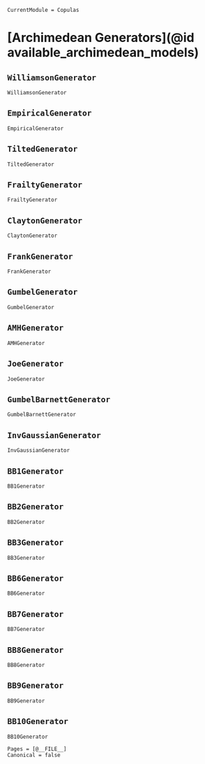 ```@meta
CurrentModule = Copulas
```

# [Archimedean Generators](@id available_archimedean_models)

## `WilliamsonGenerator`
```@docs; canonical=false
WilliamsonGenerator
```

## `EmpiricalGenerator`
```@docs; canonical=false
EmpiricalGenerator
```

## `TiltedGenerator`
```@docs; canonical=false
TiltedGenerator
```

## `FrailtyGenerator`
```@docs; canonical=false
FrailtyGenerator
```

## `ClaytonGenerator`
```@docs; canonical=false
ClaytonGenerator
```

## `FrankGenerator`
```@docs; canonical=false
FrankGenerator
```

## `GumbelGenerator`
```@docs; canonical=false
GumbelGenerator
```

## `AMHGenerator`
```@docs; canonical=false
AMHGenerator
```

## `JoeGenerator`
```@docs; canonical=false
JoeGenerator
```

## `GumbelBarnettGenerator`
```@docs; canonical=false
GumbelBarnettGenerator
```

## `InvGaussianGenerator`
```@docs; canonical=false
InvGaussianGenerator
```

## `BB1Generator`
```@docs; canonical=false
BB1Generator
```

## `BB2Generator`
```@docs; canonical=false
BB2Generator
```

## `BB3Generator`
```@docs; canonical=false
BB3Generator
```

## `BB6Generator`
```@docs; canonical=false
BB6Generator
```

## `BB7Generator`
```@docs; canonical=false
BB7Generator
```

## `BB8Generator`
```@docs; canonical=false
BB8Generator
```

## `BB9Generator`
```@docs; canonical=false
BB9Generator
```

## `BB10Generator`
```@docs; canonical=false
BB10Generator
```


```@bibliography
Pages = [@__FILE__]
Canonical = false
```